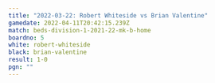```yaml
---
title: "2022-03-22: Robert Whiteside vs Brian Valentine"
gamedate: 2022-04-11T20:42:15.239Z
match: beds-division-1-2021-22-mk-b-home
boardno: 5
white: robert-whiteside
black: brian-valentine
result: 1-0
pgn: ""
---
```


